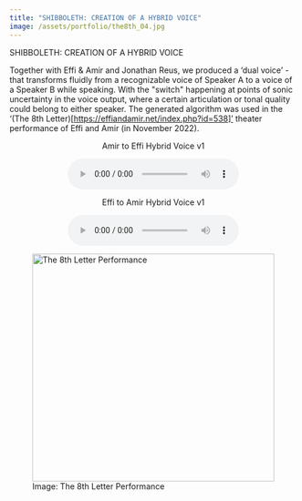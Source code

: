 ```yaml
---
title: "SHIBBOLETH: CREATION OF A HYBRID VOICE"
image: /assets/portfolio/the8th_04.jpg
---
```


SHIBBOLETH: CREATION OF A HYBRID VOICE 

Together with Effi & Amir and Jonathan Reus, we produced a ‘dual voice’ - that transforms fluidly from a recognizable voice of Speaker A to a voice of a Speaker B while speaking. With the "switch" happening at points of sonic uncertainty in the voice output, where a certain articulation or tonal quality could belong to either speaker. The generated algorithm was used in the ‘(The 8th Letter)[https://effiandamir.net/index.php?id=538]’ theater performance of Effi and Amir (in November 2022).

<p style="text-align:center;">Amir to Effi Hybrid Voice v1</p>

<div align="center">

<audio controls>
  <source src="../../../assets/portfolio/orig_amir_mask_effi.wav" type="audio/wav">
</audio>

</div>


<p style="text-align:center;">Effi to Amir Hybrid Voice v1</p>

<div align="center">
<audio controls>
  <source src="../../../assets/portfolio/orig_amir_mask_effi.wav" type="audio/wav">
</audio>

</div>


<figure>
  <img class="img-fluid rounded-left rounded-right shadow-sm" src="../../../assets/portfolio/the8th_02.jpg" alt="The 8th Letter Performance" style="max-height: 400px; width: 100%;">
  <figcaption class="mt-2 text-center image-caption">Image: The 8th Letter Performance</figcaption>
</figure>

